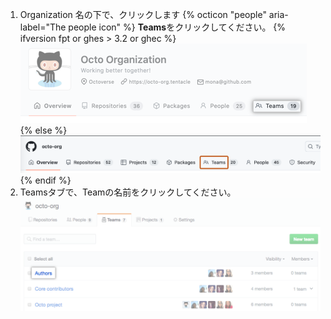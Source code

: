 1. Organization 名の下で、クリックします
{% octicon "people" aria-label="The people icon" %} **Teams**をクリックしてください。
  {% ifversion fpt or ghes > 3.2 or ghec %}
  ![Teamsタブ](/assets/images/help/organizations/organization-teams-tab-with-overview.png)
  {% else %}
  ![Teamsタブ](/assets/images/help/organizations/organization-teams-tab.png)
  {% endif %}
1. Teamsタブで、Teamの名前をクリックしてください。 ![Organization の Team のリスト](/assets/images/help/teams/click-team-name.png)
